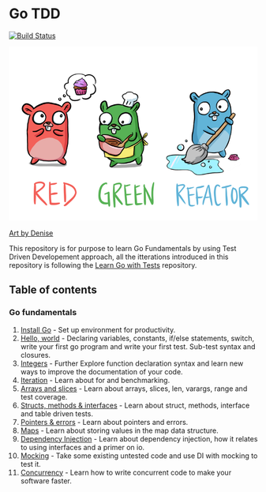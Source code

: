 # Go TDD 
[![Build Status](https://travis-ci.com/medmes/go-tdd.svg?branch=master)](https://travis-ci.com/medmes/go-tdd)

<p align="center">
  <img src="red-green-blue-gophers-smaller.png" />
</p>

[Art by Denise](https://twitter.com/deniseyu21)

This repository is for purpose to learn Go Fundamentals by using Test Driven Developement approach, all the itterations introduced in this 
repository is following the [Learn Go with Tests](https://github.com/quii/learn-go-with-tests/) repository.


## Table of contents

### Go fundamentals

1. [Install Go](install-go.md) - Set up environment for productivity.
2. [Hello, world](hello) - Declaring variables, constants, if/else statements, switch, write your first go program and write your first test. Sub-test syntax and closures.
3. [Integers](integers) - Further Explore function declaration syntax and learn new ways to improve the documentation of your code.
4. [Iteration](iteration) - Learn about for and benchmarking.
5. [Arrays and slices](arrays-slices) - Learn about arrays, slices, len, varargs, range and test coverage.
6. [Structs, methods & interfaces](struct-interface) - Learn about struct, methods, interface and table driven tests.
7. [Pointers & errors](pointers-errors) - Learn about pointers and errors.
8. [Maps](maps) -  Learn about storing values in the map data structure.
9. [Dependency Injection](di) - Learn about dependency injection, how it relates to using interfaces and a primer on io.
10. [Mocking](mocking) - Take some existing untested code and use DI with mocking to test it.
11. [Concurrency](concurrency) - Learn how to write concurrent code to make your software faster.
